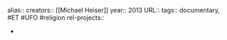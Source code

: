 alias::
creators:: [[Michael Heiser]] 
year:: 2013
URL::
tags:: documentary, #ET #UFO #religion 
rel-projects::


-
